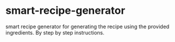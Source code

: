 # smart-recipe-generator
smart recipe generator for generating the recipe using the provided ingredients. By step by step instructions.  
